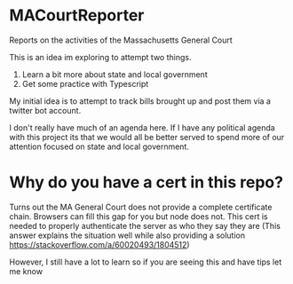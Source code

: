 # MACourtReporter
Reports on the activities of the Massachusetts General Court

This is an idea im exploring to attempt two things.

1. Learn a bit more about state and local government
2. Get some practice with Typescript

My initial idea is to attempt to track bills brought up and post them via a twitter bot account. 

I don't really have much of an agenda here. If I have any political agenda with this project its that we would all be better served to spend more of our attention focused on state and local government. 


# Why do you have a cert in this repo?

Turns out the MA General Court does not provide a complete certificate chain. Browsers can fill this gap for you but node does not. This cert is needed to properly authenticate the server as who they say they are (This answer explains the situation well while also providing a solution https://stackoverflow.com/a/60020493/1804512) 

However, I still have a lot to learn so if you are seeing this and have tips let me know

